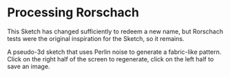 # Processing Rorschach

This Sketch has changed sufficiently to redeem a new name, but Rorschach tests were the original inspiration for the Sketch, so it remains.

A pseudo-3d sketch that uses Perlin noise to generate a fabric-like pattern. Click on the right half of the screen to regenerate, click on the left half to save an image.
